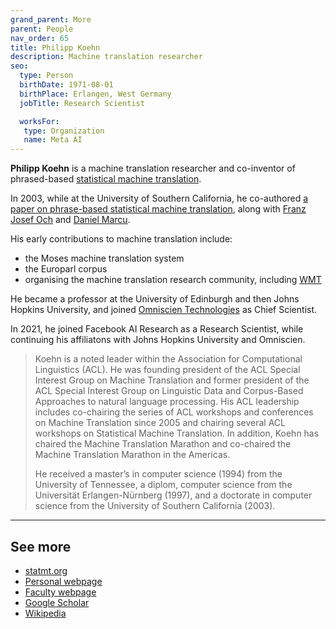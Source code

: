 ```yaml
---
grand_parent: More
parent: People
nav_order: 65
title: Philipp Koehn
description: Machine translation researcher
seo:
  type: Person
  birthDate: 1971-08-01
  birthPlace: Erlangen, West Germany
  jobTitle: Research Scientist

  worksFor:
   type: Organization
   name: Meta AI
---
```


**Philipp Koehn** is a machine translation researcher and co-inventor of phrased-based [statistical machine translation](../../building-and-research/approaches/statistical-machine-translation.md).

In 2003, while at the University of Southern California, he co-authored [a paper on phrase-based statistical machine translation](../../resources/publications.md#statistical-machine-translation), along with [Franz Josef Och](franz-josef-och.md) and [Daniel Marcu](daniel-marcu.md).

His early contributions to machine translation include:

* the Moses machine translation system
* the Europarl corpus
* organising the machine translation research community, including [WMT](../associations/wmt.md)

He became a professor at the University of Edinburgh and then Johns Hopkins University, and joined [Omniscien Technologies](/industry/companies.md#omniscien-technologies) as Chief Scientist.

In 2021, he joined Facebook AI Research as a Research Scientist, while continuing his affiliatons with Johns Hopkins University and Omniscien.

> Koehn is a noted leader within the Association for Computational Linguistics (ACL). He was founding president of the ACL Special Interest Group on Machine Translation and former president of the ACL Special Interest Group on Linguistic Data and Corpus-Based Approaches to natural language processing. His ACL leadership includes co-chairing the series of ACL workshops and conferences on Machine Translation since 2005 and chairing several ACL workshops on Statistical Machine Translation. In addition, Koehn has chaired the Machine Translation Marathon and co-chaired the Machine Translation Marathon in the Americas.
>
> He received a master’s in computer science (1994) from the University of Tennessee, a diplom, computer science from the Universität Erlangen-Nürnberg (1997), and a doctorate in computer science from the University of Southern California (2003).


---

## See more

- [statmt.org](https://statmt.org/)
- [Personal webpage](https://www.cs.jhu.edu/~phi/)
- [Faculty webpage](https://engineering.jhu.edu/faculty/philipp-koehn/)
- [Google Scholar](https://scholar.google.com/citations?user=OsIZgIYAAAAJ&hl=en)
- [Wikipedia](https://en.wikipedia.org/wiki/Philipp_Koehn)
